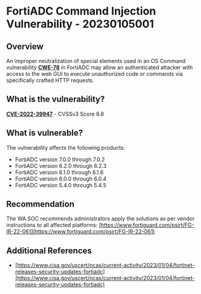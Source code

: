 # FortiADC Command Injection Vulnerability - 20230105001

## Overview

An improper neutralization of special elements used in an OS Command vulnerability [**CWE-78**](https://cwe.mitre.org/data/definitions/78.html) in FortiADC may allow an authenticated attacker with access to the web GUI to execute unauthorized code or commands via specifically crafted HTTP requests.

## What is the vulnerability?

[**CVE-2022-39947**](https://cve.mitre.org/cgi-bin/cvename.cgi?name=CVE-2022-39947) - CVSSv3 Score 8.6

## What is vulnerable?

The vulnerability affects the following products:

- FortiADC version 7.0.0 through 7.0.2
- FortiADC version 6.2.0 through 6.2.3
- FortiADC version 6.1.0 through 6.1.6
- FortiADC version 6.0.0 through 6.0.4
- FortiADC version 5.4.0 through 5.4.5

## Recommendation

The WA SOC recommends administrators apply the solutions as per vendor instructions to all affected platforms: [https://www.fortiguard.com/psirt/FG-IR-22-061](https://www.fortiguard.com/psirt/FG-IR-22-061)

## Additional References

- [https://www.cisa.gov/uscert/ncas/current-activity/2023/01/04/fortinet-releases-security-updates-fortiadc](https://www.cisa.gov/uscert/ncas/current-activity/2023/01/04/fortinet-releases-security-updates-fortiadc)

